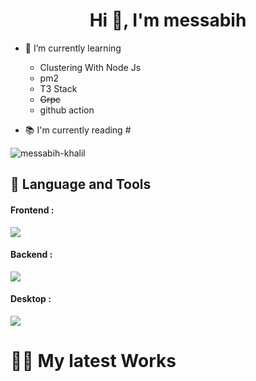 <h1 align="center">Hi 👋, I'm messabih</h1>

- 🌱 I’m currently learning 
  <ul>
  
    <li>Clustering With Node Js</li>
  
  <li>pm2</li>
  <li>T3 Stack</li>
  <li><s>Grpc</s></li>
  <li>github action</li>

  </ul>

- 📚 I'm currently reading #


<p align="left">
</p>
<div style="display:flex;">
  <span><img align="center" src="https://github-readme-streak-stats.herokuapp.com/?user=messabih-khalil&" alt="messabih-khalil" /></span>
</div>

## 📝 Language and Tools

<div style="padding-right:1rem;"> 
<h4>Frontend : </h4>

<img src="https://skillicons.dev/icons?i=html,css,js,typescript,react,redux,vue,nuxt,vite,svelte,sass,bootstrap,tailwind,xd,ps,ai,figma">

<h4>Backend : </h4>

<img src="https://skillicons.dev/icons?i=python,django,fastapi,js,nodejs,express,sqlite,mysql,postgres,mongodb,bash,vim,docker">
</div>

<h4>Desktop : </h4>

<img src="https://skillicons.dev/icons?i=electron">
</div>

<h1>👨‍💻 My latest Works</h1>

<div>
  


 
</div>

